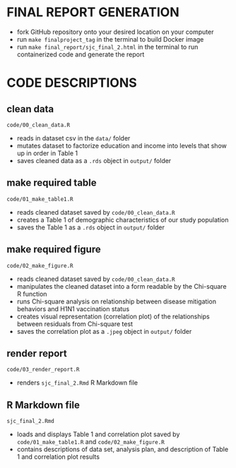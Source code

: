 # FINAL REPORT GENERATION

- fork GitHub repository onto your desired location on your computer
- run `make finalproject_tag` in the terminal to build Docker image
- run `make final_report/sjc_final_2.html` in the terminal to run containerized code and generate the report

# CODE DESCRIPTIONS

## clean data
`code/00_clean_data.R`
- reads in dataset csv in the `data/` folder
- mutates dataset to factorize education and income into levels that show up in order in Table 1
- saves cleaned data as a `.rds` object in `output/` folder

## make required table
`code/01_make_table1.R` 
- reads cleaned dataset saved by `code/00_clean_data.R`
- creates a Table 1 of demographic characteristics of our study population
- saves the Table 1 as a `.rds` object in `output/` folder

## make required figure
`code/02_make_figure.R`
- reads cleaned dataset saved by `code/00_clean_data.R`
- manipulates the cleaned dataset into a form readable by the Chi-square R function
- runs Chi-square analysis on relationship between disease mitigation behaviors and H1N1 vaccination status
- creates visual representation (correlation plot) of the relationships between residuals from Chi-square test
- saves the correlation plot as a `.jpeg` object in `output/` folder

## render report
`code/03_render_report.R`
- renders `sjc_final_2.Rmd` R Markdown file

## R Markdown file
`sjc_final_2.Rmd`
- loads and displays Table 1 and correlation plot saved by `code/01_make_table1.R` and `code/02_make_figure.R`
- contains descriptions of data set, analysis plan, and description of Table 1 and correlation plot results